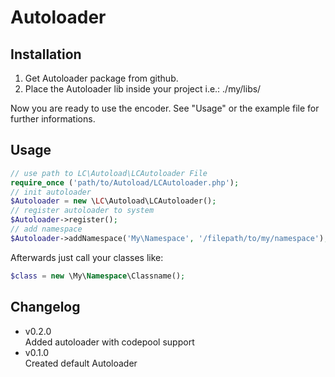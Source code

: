 # Autoloader

## Installation
1. Get Autoloader package from github.
2. Place the Autoloader lib inside your project i.e.: ./my/libs/

Now you are ready to use the encoder. See "Usage" or the example file for further informations.

## Usage
```php
// use path to LC\Autoload\LCAutoloader File
require_once ('path/to/Autoload/LCAutoloader.php');
// init autoloader
$Autoloader = new \LC\Autoload\LCAutoloader();
// register autoloader to system
$Autoloader->register();
// add namespace
$Autoloader->addNamespace('My\Namespace', '/filepath/to/my/namespace');
```
Afterwards just call your classes like:
```php
$class = new \My\Namespace\Classname();
```

## Changelog
* v0.2.0<br/>
   Added autoloader with codepool support
* v0.1.0<br/>
   Created default Autoloader 